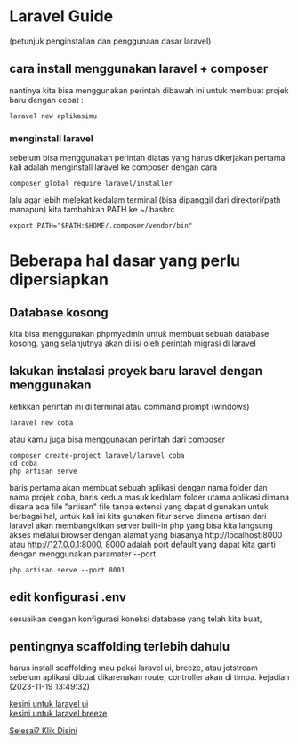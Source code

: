 # Laravel Guide

(petunjuk penginstallan dan penggunaan dasar laravel)

## cara install menggunakan laravel + composer

nantinya kita bisa menggunakan perintah dibawah ini untuk membuat projek baru dengan cepat :

```
laravel new aplikasimu
```

### menginstall laravel

sebelum bisa menggunakan perintah diatas yang harus dikerjakan pertama kali adalah menginstall laravel ke composer dengan cara

```
composer global require laravel/installer
```

lalu agar lebih melekat kedalam terminal (bisa dipanggil dari direktori/path manapun) kita tambahkan PATH ke ~/.bashrc

```
export PATH="$PATH:$HOME/.composer/vendor/bin"
```

# Beberapa hal dasar yang perlu dipersiapkan

## Database kosong

kita bisa menggunakan phpmyadmin untuk membuat sebuah database kosong. yang selanjutnya akan di isi oleh perintah migrasi di laravel

## lakukan instalasi proyek baru laravel dengan menggunakan

ketikkan perintah ini di terminal atau command prompt (windows)

```
laravel new coba
```

atau kamu juga bisa menggunakan perintah dari composer

```
composer create-project laravel/laravel coba
cd coba
php artisan serve
```

baris pertama akan membuat sebuah aplikasi dengan nama folder dan nama projek coba, baris kedua masuk kedalam folder utama aplikasi dimana disana ada file "artisan" file tanpa extensi yang dapat digunakan untuk berbagai hal, untuk kali ini kita gunakan fitur serve dimana artisan dari laravel akan membangkitkan server built-in php yang bisa kita langsung akses melalui browser dengan alamat yang biasanya http://localhost:8000 atau http://127.0.0.1:8000, 8000 adalah port default yang dapat kita ganti dengan menggunakan paramater --port

```
php artisan serve --port 8001
```

## edit konfigurasi .env

sesuaikan dengan konfigurasi koneksi database yang telah kita buat,

## pentingnya scaffolding terlebih dahulu

harus install scaffolding mau pakai laravel ui, breeze, atau jetstream sebelum aplikasi dibuat dikarenakan route, controller akan di timpa. kejadian (2023-11-19 13:49:32)

[kesini untuk laravel ui](guide-install-laravel-ui.md)<br>
[kesini untuk laravel breeze](laravel-8-breeze-auth.md)

[Selesai? Klik Disini](guide.md)
